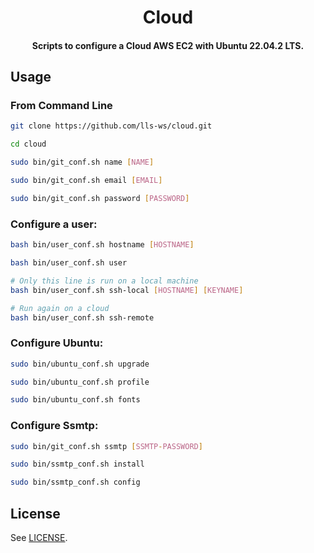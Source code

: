 <h1 align="center">
  Cloud
</h1>

<h4 align="center">
  Scripts to configure a Cloud AWS EC2 with Ubuntu 22.04.2 LTS.
</h4>


## Usage

### From Command Line

```bash
git clone https://github.com/lls-ws/cloud.git

cd cloud

sudo bin/git_conf.sh name [NAME]

sudo bin/git_conf.sh email [EMAIL]

sudo bin/git_conf.sh password [PASSWORD]

```

### Configure a user:

```bash
bash bin/user_conf.sh hostname [HOSTNAME]

bash bin/user_conf.sh user

# Only this line is run on a local machine
bash bin/user_conf.sh ssh-local [HOSTNAME] [KEYNAME]

# Run again on a cloud
bash bin/user_conf.sh ssh-remote

```

### Configure Ubuntu:

```bash
sudo bin/ubuntu_conf.sh upgrade

sudo bin/ubuntu_conf.sh profile

sudo bin/ubuntu_conf.sh fonts

```

### Configure Ssmtp:

```bash
sudo bin/git_conf.sh ssmtp [SSMTP-PASSWORD]

sudo bin/ssmtp_conf.sh install

sudo bin/ssmtp_conf.sh config

```


## License

See [LICENSE](LICENSE).
